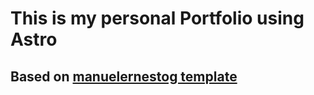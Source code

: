 # This is my personal Portfolio using Astro


## Based on [manuelernestog template](https://github.com/manuelernestog/astro-modern-personal-website)

